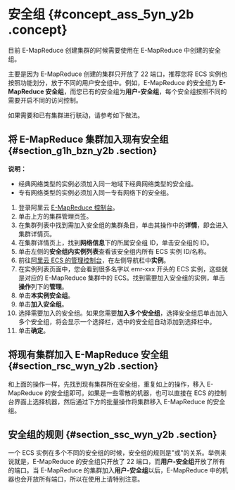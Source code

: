 # 安全组 {#concept_ass_5yn_y2b .concept}

目前 E-MapReduce 创建集群的时候需要使用在 E-MapReduce 中创建的安全组。

主要是因为 E-MapReduce 创建的集群只开放了 22 端口，推荐您将 ECS 实例也按照功能划分，放于不同的用户安全组中。例如，E-MapReduce 的安全组为 **E-MapReduce 安全组**，而您已有的安全组为**用户-安全组**，每个安全组按照不同的需要开启不同的访问控制。

如果需要和已有集群进行联动，请参考如下做法。

## 将 E-MapReduce 集群加入现有安全组 {#section_g1h_bzn_y2b .section}

**说明：** 

-   经典网络类型的实例必须加入同一地域下经典网络类型的安全组。
-   专有网络类型的实例必须加入同一专有网络下的安全组。

1.  登录阿里云 [E-MapReduce 控制台](https://emr.console.aliyun.com/)。
2.  单击上方的集群管理页签。
3.  在集群列表中找到需加入安全组的集群条目，单击其操作中的**详情**，即会进入集群详情页。
4.  在集群详情页上，找到**网络信息**下的所属安全组 ID，单击安全组的 ID。
5.  单击左侧的**安全组内实例列表**查看该安全组内所有 ECS 实例 ID/名称。
6.  前往[阿里云 ECS 的管理控制台](https://ecs.console.aliyun.com/#/home)，在左侧导航栏中**实例**。
7.  在实例列表页面中，您会看到很多名字以 emr-xxx 开头的 ECS 实例，这些就是对应的 E-MapReduce 集群中的 ECS。找到需要加入安全组的实例，单击**操作**列下的**管理**。
8.  单击**本实例安全组**。
9.  单击**加入安全组**。
10. 选择需要加入的安全组。如果您需要**加入多个安全组**，选择安全组后单击加入多个安全组，将会显示一个选择栏，选中的安全组自动添加到选择栏中。
11. 单击**确定**。

## 将现有集群加入 E-MapReduce 安全组 {#section_rsc_wyn_y2b .section}

和上面的操作一样，先找到现有集群所在安全组，重复如上的操作，移入 E-MapReduce 的安全组即可。如果是一些零散的机器，也可以直接在 ECS 的控制台界面上选择机器，然后通过下方的批量操作将集群移入 E-MapReduce 的安全组。

## 安全组的规则 {#section_ssc_wyn_y2b .section}

一个 ECS 实例在多个不同的安全组的时候，安全组的规则是"或"的关系。举例来说就是，E-MapReduce 的安全组只开放了 22 端口，而**用户-安全组**开放了所有的端口。当 E-MapReduce 的集群加入**用户-安全组**以后，E-MapReduce 中的机器也会开放所有端口，所以在使用上请特别注意。

